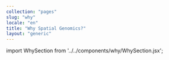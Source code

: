 ```yaml
---
collection: "pages"
slug: "why"
locale: "en"
title: "Why Spatial Genomics?"
layout: "generic"
---
```


import WhySection from '../../components/why/WhySection.jsx';

<WhySection client:load locale="en" />